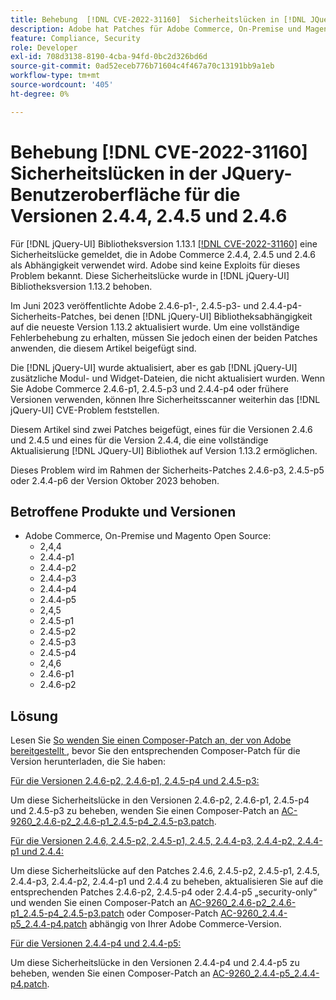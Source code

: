 ```yaml
---
title: Behebung  [!DNL CVE-2022-31160]  Sicherheitslücken in [!DNL JQuery UI] Versionen 2.4.4, 2.4.5 und 2.4.6
description: Adobe hat Patches für Adobe Commerce, On-Premise und Magento Open Source veröffentlicht. Diese Patches beheben die Sicherheitslücke [!DNL CVE-2022-31160]  die für  [!DNL jQuery-UI] Library-Version 1.13.1 gemeldet wurde und die in Adobe Commerce 2.4.4, 2.4.5 und 2.4.6 als Abhängigkeit verwendet wird.
feature: Compliance, Security
role: Developer
exl-id: 708d3138-8190-4cba-94fd-0bc2d326bd6d
source-git-commit: 0ad52eceb776b71604c4f467a70c13191bb9a1eb
workflow-type: tm+mt
source-wordcount: '405'
ht-degree: 0%

---
```


# Behebung [!DNL CVE-2022-31160] Sicherheitslücken in der JQuery-Benutzeroberfläche für die Versionen 2.4.4, 2.4.5 und 2.4.6

Für [!DNL jQuery-UI] Bibliotheksversion 1.13.1 [[!DNL CVE-2022-31160]](https://nvd.nist.gov/vuln/detail/CVE-2022-31160) eine Sicherheitslücke gemeldet, die in Adobe Commerce 2.4.4, 2.4.5 und 2.4.6 als Abhängigkeit verwendet wird. Adobe sind keine Exploits für dieses Problem bekannt. Diese Sicherheitslücke wurde in [!DNL jQuery-UI] Bibliotheksversion 1.13.2 behoben.

Im Juni 2023 veröffentlichte Adobe 2.4.6-p1-, 2.4.5-p3- und 2.4.4-p4-Sicherheits-Patches, bei denen [!DNL jQuery-UI] Bibliotheksabhängigkeit auf die neueste Version 1.13.2 aktualisiert wurde. Um eine vollständige Fehlerbehebung zu erhalten, müssen Sie jedoch einen der beiden Patches anwenden, die diesem Artikel beigefügt sind.

Die [!DNL jQuery-UI] wurde aktualisiert, aber es gab [!DNL jQuery-UI] zusätzliche Modul- und Widget-Dateien, die nicht aktualisiert wurden. Wenn Sie Adobe Commerce 2.4.6-p1, 2.4.5-p3 und 2.4.4-p4 oder frühere Versionen verwenden, können Ihre Sicherheitsscanner weiterhin das [!DNL jQuery-UI] CVE-Problem feststellen.

Diesem Artikel sind zwei Patches beigefügt, eines für die Versionen 2.4.6 und 2.4.5 und eines für die Version 2.4.4, die eine vollständige Aktualisierung [!DNL JQuery-UI] Bibliothek auf Version 1.13.2 ermöglichen.

Dieses Problem wird im Rahmen der Sicherheits-Patches 2.4.6-p3, 2.4.5-p5 oder 2.4.4-p6 der Version Oktober 2023 behoben.

## Betroffene Produkte und Versionen

* Adobe Commerce, On-Premise und Magento Open Source:
   * 2,4,4
   * 2.4.4-p1
   * 2.4.4-p2
   * 2.4.4-p3
   * 2.4.4-p4
   * 2.4.4-p5
   * 2,4,5
   * 2.4.5-p1
   * 2.4.5-p2
   * 2.4.5-p3
   * 2.4.5-p4
   * 2,4,6
   * 2.4.6-p1
   * 2.4.6-p2

## Lösung

Lesen Sie [So wenden Sie einen Composer-Patch an, der von Adobe bereitgestellt ](/docs/commerce-knowledge-base/kb/how-to/how-to-apply-a-composer-patch-provided-by-magento.html), bevor Sie den entsprechenden Composer-Patch für die Version herunterladen, die Sie haben:

<u>Für die Versionen 2.4.6-p2, 2.4.6-p1, 2.4.5-p4 und 2.4.5-p3:</u>

Um diese Sicherheitslücke in den Versionen 2.4.6-p2, 2.4.6-p1, 2.4.5-p4 und 2.4.5-p3 zu beheben, wenden Sie einen Composer-Patch an [AC-9260_2.4.6-p2_2.4.6-p1_2.4.5-p4_2.4.5-p3.patch](assets/AC-9260_2.4.6-p2_2.4.6-p1_2.4.5-p4_2.4.5-p3_patch.zip).

<u>Für die Versionen 2.4.6, 2.4.5-p2, 2.4.5-p1, 2.4.5, 2.4.4-p3, 2.4.4-p2, 2.4.4-p1 und 2.4.4:</u>

Um diese Sicherheitslücke auf den Patches 2.4.6, 2.4.5-p2, 2.4.5-p1, 2.4.5, 2.4.4-p3, 2.4.4-p2, 2.4.4-p1 und 2.4.4 zu beheben, aktualisieren Sie auf die entsprechenden Patches 2.4.6-p2, 2.4.5-p4 oder 2.4.4-p5 „security-only“ und wenden Sie einen Composer-Patch an [AC-9260_2.4.6-p2_2.4.6-p1_2.4.5-p4_2.4.5-p3.patch](assets/AC-9260_2.4.6-p2_2.4.6-p1_2.4.5-p4_2.4.5-p3_patch.zip) oder Composer-Patch [AC-9260_2.4.4-p5_2.4.4-p4.patch](assets/AC-9260_2.4.4-p5_2.4.4-p4_patch.zip) abhängig von Ihrer Adobe Commerce-Version.

<u>Für die Versionen 2.4.4-p4 und 2.4.4-p5:</u>

Um diese Sicherheitslücke in den Versionen 2.4.4-p4 und 2.4.4-p5 zu beheben, wenden Sie einen Composer-Patch an [AC-9260_2.4.4-p5_2.4.4-p4.patch](assets/AC-9260_2.4.4-p5_2.4.4-p4_patch.zip).
